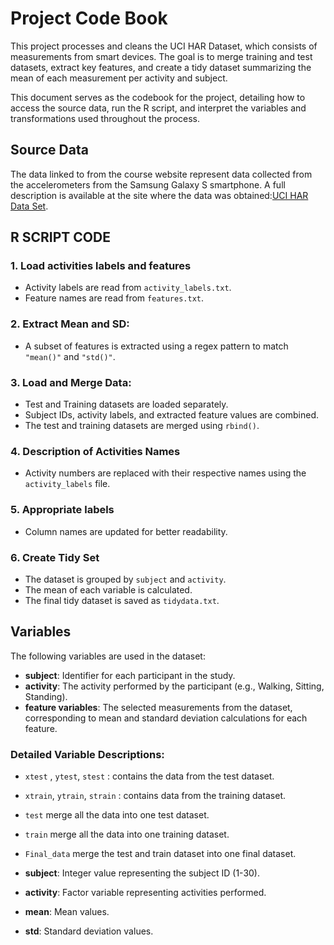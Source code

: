 # Project Code Book
This project processes and cleans the UCI HAR Dataset, which consists of measurements from smart devices. The goal is to merge training and test datasets, extract key features, and create a tidy dataset summarizing the mean of each measurement per activity and subject.

This document serves as the codebook for the project, detailing how to access the source data, run the R script, and interpret the variables and transformations used throughout the process.

## Source Data
The data linked to from the course website represent data collected from the accelerometers from the Samsung Galaxy S smartphone. A full description is available at the site where the data was obtained:[UCI HAR Data Set](https://d396qusza40orc.cloudfront.net/getdata%2Fprojectfiles%2FUCI%20HAR%20Dataset.zip).

## R SCRIPT CODE

### 1. Load activities labels and features
- Activity labels are read from `activity_labels.txt`.
- Feature names are read from `features.txt`.  

### 2. Extract Mean and SD:
- A subset of features is extracted using a regex pattern to match `"mean()"` and `"std()"`.

### 3. Load and Merge Data:
- Test and Training datasets are loaded separately.  
- Subject IDs, activity labels, and extracted feature values are combined.  
- The test and training datasets are merged using `rbind()`.

### 4. Description of Activities Names
- Activity numbers are replaced with their respective names using the `activity_labels` file.  

### 5. Appropriate labels
- Column names are updated for better readability.

### 6. Create Tidy Set
 - The dataset is grouped by `subject` and `activity`.
 - The mean of each variable is calculated.
 - The final tidy dataset is saved as `tidydata.txt`.

## Variables
The following variables are used in the dataset:

- **subject**: Identifier for each participant in the study.
- **activity**: The activity performed by the participant (e.g., Walking, Sitting, Standing).
- **feature variables**: The selected measurements from the dataset, corresponding to mean and standard deviation calculations for each feature.

### Detailed Variable Descriptions:
- `xtest` , `ytest`, `stest` : contains the data from the test dataset.
- `xtrain`, `ytrain`, `strain` : contains data from the training dataset.
- `test` merge all the data into one test dataset.
- `train` merge all the data into one training dataset.
- `Final_data` merge the test and train dataset into one final dataset.
  
- **subject**: Integer value representing the subject ID (1-30).
- **activity**: Factor variable representing activities performed.
- **mean**: Mean values.
- **std**: Standard deviation values.
